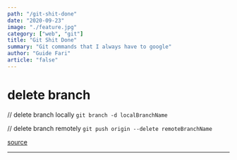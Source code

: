 ```yaml
---
path: "/git-shit-done"
date: "2020-09-23"
image: "./feature.jpg"
category: ["web", "git"]
title: "Git Shit Done"
summary: "Git commands that I always have to google"
author: "Guide Fari"
article: "false"
---
```


# delete branch
// delete branch locally
`git branch -d localBranchName`

// delete branch remotely
`git push origin --delete remoteBranchName`

[source](https://www.freecodecamp.org/news/how-to-delete-a-git-branch-both-locally-and-remotely/)

---